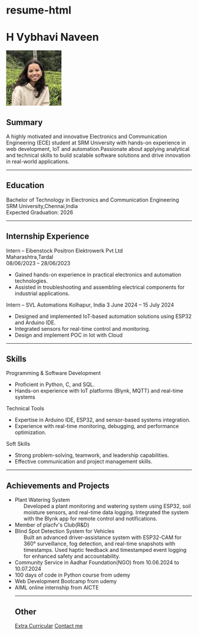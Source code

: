 # resume-html
<!DOCTYPE html>
<!--[if lt IE 7]>      <html class="no-js lt-ie9 lt-ie8 lt-ie7"> <![endif]-->
<!--[if IE 7]>         <html class="no-js lt-ie9 lt-ie8"> <![endif]-->
<!--[if IE 8]>         <html class="no-js lt-ie9"> <![endif]-->
<!--[if gt IE 8]>      <html class="no-js"> <!--<![endif]-->
<html>
    <head>
        <meta charset="utf-8">
        <title>Resume</title>
        <meta name="description" content="">
        <meta name="viewport" content="width=device-width, initial-scale=1">
        <link rel="stylesheet" href="">
    </head>
    <body>
      <h1>H Vybhavi Naveen</h1>
      <img src="./img1.jpg" width="150" height="150"/>
      <h2>Summary</h2>
      <p>A highly motivated and innovative Electronics and Communication Engineering (ECE) student at SRM University with hands-on experience in web development, IoT and automation.Passionate about applying analytical and technical skills to build scalable software solutions and drive innovation in real-world applications.</p>
      <hr />
      <h2>Education</h2>
      <p>Bachelor of Technology in Electronics and Communication Engineering<br />
        SRM University,Chennai,India<br />
        Expected Graduation: 2026</p>
      <hr />
      <h2>Internship Experience</h2>
      <p>Intern – Eibenstock Positron Elektrowerk Pvt Ltd<br />
        Maharashtra,Tardal<br />
        08/06/2023 – 28/06/2023</p>
      <ul>
        <li>Gained hands-on experience in practical electronics and automation technologies.</li>
        <li>Assisted in troubleshooting and assembling electrical components for industrial applications.</li></ul>
      <p>Intern – SVL Automations
         Kolhapur, India
        3 June 2024 – 15 July 2024
        <ul>
            <li>Designed and implemented IoT-based automation solutions using ESP32 and Arduino IDE.</li>
            <li>Integrated sensors for real-time control and monitoring.</li>
            <li>Design and implement POC in Iot with Cloud</li>
        </ul> </p>
        <hr />
       <h2>Skills</h2>
       <p>Programming & Software Development<br />
        <ul>
        <li>Proficient in Python, C, and SQL.</li>
        <li>Hands-on experience with IoT platforms (Blynk, MQTT) and real-time systems</li></ul> </p>
        <p>Technical Tools<br />
            <ul>
           <li> Expertise in Arduino IDE, ESP32, and sensor-based systems integration.</li>
           <li> Experience with real-time monitoring, debugging, and performance optimization.</li>
        </ul>
        </p>
        <p>Soft Skills<br />
            <ul>
                <li>Strong problem-solving, teamwork, and leadership capabilities.</li>
                <li>Effective communication and project management skills.</li>
            </ul></p>
        <hr />
        <h2>Achievements and Projects</h2>
        <ul>
            <li>Plant Watering System<br />
             <ul>
                Developed a plant monitoring and watering system using ESP32, soil moisture sensors, and real-time data logging.
                Integrated the system with the Blynk app for remote control and notifications.</ul></li>
            <li>Member of placfv's Club(R&D)</li>
            <li>Blind Spot Detection System for Vehicles<br />
                <ul>
                Built an advanced driver-assistance system with ESP32-CAM for 360° surveillance, fog detection, and real-time snapshots with timestamps.
                Used haptic feedback and timestamped event logging for enhanced safety and accountability.</ul></li>
            <li>Community Service in Aadhar Foundation(NGO) from 10.06.2024 to 10.07.2024</li>
            <li>100 days of code in Python course from udemy</li>
            <li>Web Development Bootcamp from udemy</li>
            <li>AIML online internship from AICTE</li>
            <hr />
            <h2>Other</h2>
            <a href="./about.html">Extra Curricular</a>
            <a href="./contact.html">Contact me</a>
        </ul>
    </body>
</html>
